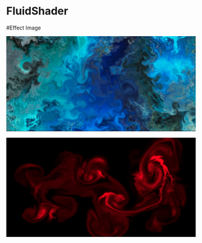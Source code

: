 # FluidShader


#Effect Image

![Image1](https://github.com/LoganLxb/FluidShader/blob/main/1.png)  

![Image1](https://github.com/LoganLxb/FluidShader/blob/main/2.png)  
